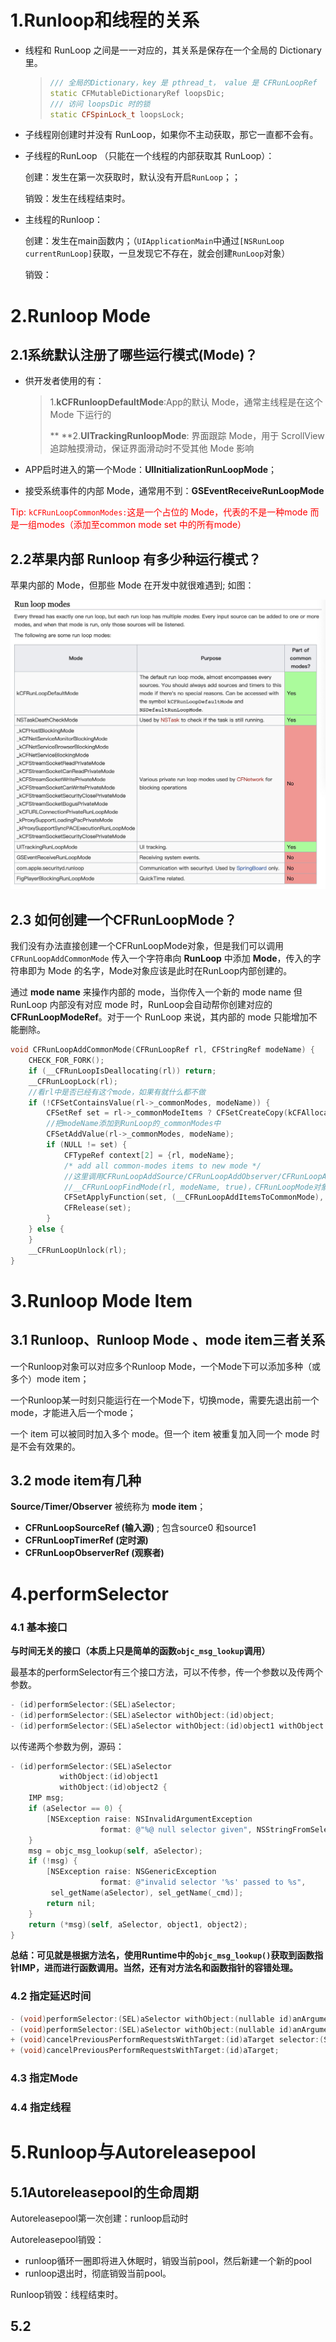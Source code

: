 # **1.Runloop**和线程的关系

* 线程和 RunLoop 之间是一一对应的，其关系是保存在一个全局的 Dictionary 里。

  > ```c++
  > /// 全局的Dictionary，key 是 pthread_t， value 是 CFRunLoopRef
  > static CFMutableDictionaryRef loopsDic;
  > /// 访问 loopsDic 时的锁
  > static CFSpinLock_t loopsLock;
  > ```

* 子线程刚创建时并没有 RunLoop，如果你不主动获取，那它一直都不会有。

* 子线程的RunLoop （只能在一个线程的内部获取其 RunLoop）：

  创建：发生在第一次获取时，默认没有开启`RunLoop`；；

  销毁：发生在线程结束时。

* 主线程的Runloop：

  创建：发生在main函数内；（`UIApplicationMain`中通过`[NSRunLoop currentRunLoop]`获取，一旦发现它不存在，就会创建`RunLoop`对象）

  销毁：

# 2.Runloop Mode

## 2.1系统默认注册了哪些运行模式(Mode)？

* 供开发者使用的有：

  > 1.**kCFRunloopDefaultMode**:App的默认 Mode，通常主线程是在这个 Mode 下运行的
  >
  > ** **2.**UITrackingRunloopMode**: 界面跟踪 Mode，用于 ScrollView 追踪触摸滑动，保证界面滑动时不受其他 Mode 影响

* APP启时进入的第一个Mode：**UIInitializationRunLoopMode**；

* 接受系统事件的内部 Mode，通常用不到：**GSEventReceiveRunLoopMode**

<font color='red'>Tip: `kCFRunLoopCommonModes:`这是一个占位的 Mode，代表的不是一种mode 而是一组modes（添加至common mode set 中的所有mode）</font>

## 2.2苹果内部 Runloop 有多少种运行模式？

苹果内部的 Mode，但那些 Mode 在开发中就很难遇到; 如图：

<img src="./image/Runloop_test_0.png" alt="img" style="zoom:50%;" />

## 2.3 如何创建一个CFRunLoopMode？

我们没有办法直接创建一个CFRunLoopMode对象，但是我们可以调用`CFRunLoopAddCommonMode` 传入一个字符串向 **RunLoop** 中添加 **Mode**，传入的字符串即为 Mode 的名字，Mode对象应该是此时在RunLoop内部创建的。

通过 **mode name** 来操作内部的 mode，当你传入一个新的 mode name 但 RunLoop 内部没有对应 mode 时，RunLoop会自动帮你创建对应的 **CFRunLoopModeRef**。对于一个 RunLoop 来说，其内部的 mode 只能增加不能删除。

```cpp
void CFRunLoopAddCommonMode(CFRunLoopRef rl, CFStringRef modeName) {
    CHECK_FOR_FORK();
    if (__CFRunLoopIsDeallocating(rl)) return;
    __CFRunLoopLock(rl);
    //看rl中是否已经有这个mode，如果有就什么都不做
    if (!CFSetContainsValue(rl->_commonModes, modeName)) {
        CFSetRef set = rl->_commonModeItems ? CFSetCreateCopy(kCFAllocatorSystemDefault, rl->_commonModeItems) : NULL;
        //把modeName添加到RunLoop的_commonModes中
        CFSetAddValue(rl->_commonModes, modeName);
        if (NULL != set) {
            CFTypeRef context[2] = {rl, modeName};
            /* add all common-modes items to new mode */
            //这里调用CFRunLoopAddSource/CFRunLoopAddObserver/CFRunLoopAddTimer的时候会调用
            //__CFRunLoopFindMode(rl, modeName, true)，CFRunLoopMode对象在这个时候被创建
            CFSetApplyFunction(set, (__CFRunLoopAddItemsToCommonMode), (void *)context);
            CFRelease(set);
        }
    } else {
    }
    __CFRunLoopUnlock(rl);
}
```



# 3.Runloop Mode Item

## 3.1 Runloop、Runloop Mode 、mode item三者关系

一个Runloop对象可以对应多个Runloop Mode，一个Mode下可以添加多种（或多个）mode item；

一个Runloop某一时刻只能运行在一个Mode下，切换mode，需要先退出前一个mode，才能进入后一个mode；

一个 item 可以被同时加入多个 mode。但一个 item 被重复加入同一个 mode 时是不会有效果的。

## 3.2 mode item有几种

**Source/Timer/Observer** 被统称为 **mode item**；

* **CFRunLoopSourceRef (输入源)** ; 包含source0 和source1
*  **CFRunLoopTimerRef (定时源)**
* **CFRunLoopObserverRef (观察者)**



# 4.performSelector

### 4.1 基本接口

**与时间无关的接口（本质上只是简单的函数`objc_msg_lookup`调用）**

最基本的performSelector有三个接口方法，可以不传参，传一个参数以及传两个参数。

```objective-c
- (id)performSelector:(SEL)aSelector;
- (id)performSelector:(SEL)aSelector withObject:(id)object;
- (id)performSelector:(SEL)aSelector withObject:(id)object1 withObject:(id)object2;
```

以传递两个参数为例，源码：

```objective-c
- (id)performSelector:(SEL)aSelector
           withObject:(id)object1
           withObject:(id)object2 {
    IMP msg;
    if (aSelector == 0) {
        [NSException raise: NSInvalidArgumentException
                    format: @"%@ null selector given", NSStringFromSelector(_cmd)];
    }
    msg = objc_msg_lookup(self, aSelector);
    if (!msg) {
        [NSException raise: NSGenericException
                    format: @"invalid selector '%s' passed to %s",
         sel_getName(aSelector), sel_getName(_cmd)];
        return nil;
    }
    return (*msg)(self, aSelector, object1, object2);
}
```

**总结：可见就是根据方法名，使用Runtime中的`objc_msg_lookup()`获取到函数指针IMP，进而进行函数调用。当然，还有对方法名和函数指针的容错处理。**

### 4.2 指定延迟时间

```objective-c
- (void)performSelector:(SEL)aSelector withObject:(nullable id)anArgument afterDelay:(NSTimeInterval)delay inModes:(NSArray<NSRunLoopMode> *)modes;
- (void)performSelector:(SEL)aSelector withObject:(nullable id)anArgument afterDelay:(NSTimeInterval)delay;
+ (void)cancelPreviousPerformRequestsWithTarget:(id)aTarget selector:(SEL)aSelector object:(nullable id)anArgument;
+ (void)cancelPreviousPerformRequestsWithTarget:(id)aTarget;
```

### 4.3 指定Mode

### 4.4 指定线程



# 5.Runloop与Autoreleasepool

## 5.1Autoreleasepool的生命周期

Autoreleasepool第一次创建：runloop启动时

Autoreleasepool销毁：

* runloop循环一圈即将进入休眠时，销毁当前pool，然后新建一个新的pool
* runloop退出时，彻底销毁当前pool。

Runloop销毁：线程结束时。



## 5.2